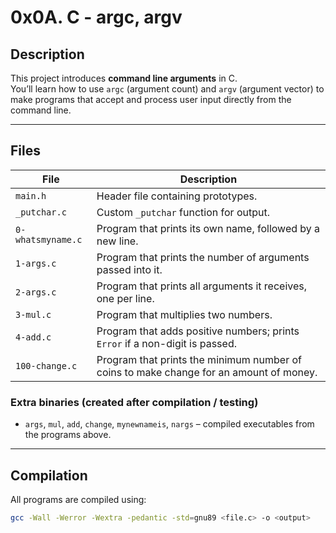 # 0x0A. C - argc, argv

## Description
This project introduces **command line arguments** in C.  
You’ll learn how to use `argc` (argument count) and `argv` (argument vector) to make programs that accept and process user input directly from the command line.

---

## Files

| File | Description |
|------|-------------|
| `main.h` | Header file containing prototypes. |
| `_putchar.c` | Custom `_putchar` function for output. |
| `0-whatsmyname.c` | Program that prints its own name, followed by a new line. |
| `1-args.c` | Program that prints the number of arguments passed into it. |
| `2-args.c` | Program that prints all arguments it receives, one per line. |
| `3-mul.c` | Program that multiplies two numbers. |
| `4-add.c` | Program that adds positive numbers; prints `Error` if a non-digit is passed. |
| `100-change.c` | Program that prints the minimum number of coins to make change for an amount of money. |

### Extra binaries (created after compilation / testing)
- `args`, `mul`, `add`, `change`, `mynewnameis`, `nargs` – compiled executables from the programs above.

---

## Compilation

All programs are compiled using:

```bash
gcc -Wall -Werror -Wextra -pedantic -std=gnu89 <file.c> -o <output>
